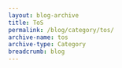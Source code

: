 ```yaml
---
layout: blog-archive
title: ToS
permalink: /blog/category/tos/
archive-name: tos
archive-type: Category
breadcrumb: blog
---
```

